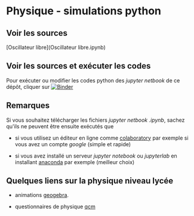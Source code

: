 # Physique - simulations python

## Voir les sources

[Oscillateur libre](Oscillateur libre.ipynb)

## Voir les sources et exécuter les codes

Pour exécuter ou modifier les codes python des *jupyter netbook* de ce dépôt, cliquer sur [![Binder](https://mybinder.org/badge_logo.svg)](https://mybinder.org/v2/gh/fgachelin/physique-python.git/master)

## Remarques

Si vous souhaitez télécharger les fichiers *jupyter netbook .ipynb*, sachez qu'ils ne peuvent être ensuite exécutés que 

* si vous utilisez un éditeur en ligne comme [colaboratory](https://colab.research.google.com/notebooks/intro.ipynb) par exemple si vous avez un compte *google* (simple et rapide)

* si vous avez installé un serveur *jupyter notebook* ou *jupyterlab* en installant 
[anaconda](https://www.anaconda.com/products/individual) par exemple (meilleur choix)

## Quelques liens sur la physique niveau lycée

* animations [geogebra](https://www.geogebra.org/u/fgachelin).

* questionnaires de physique [qcm]()

